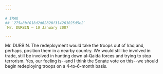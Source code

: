 ```yaml
---
---

# IRAQ
## `275a8bf018d2d62820f314261025d5e2`
`Mr. DURBIN — 10 January 2007`

---
```



Mr. DURBIN. The redeployment would take the troops out of Iraq and, 
perhaps, position them in a nearby country. We would still be involved 
in trade, still be involved in hunting down al-Qaida forces and trying 
to stop terrorism. Yes, our feeling is--and I think the Senate vote on 
this--we should begin redeploying troops on a 4-to-6-month basis.